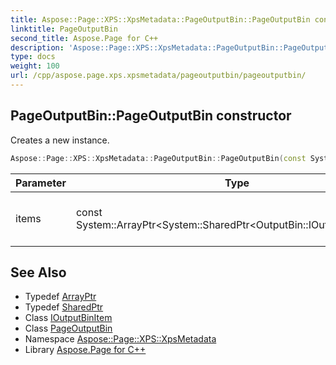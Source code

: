 ```yaml
---
title: Aspose::Page::XPS::XpsMetadata::PageOutputBin::PageOutputBin constructor
linktitle: PageOutputBin
second_title: Aspose.Page for C++
description: 'Aspose::Page::XPS::XpsMetadata::PageOutputBin::PageOutputBin constructor. Creates a new instance in C++.'
type: docs
weight: 100
url: /cpp/aspose.page.xps.xpsmetadata/pageoutputbin/pageoutputbin/
---
```

## PageOutputBin::PageOutputBin constructor


Creates a new instance.

```cpp
Aspose::Page::XPS::XpsMetadata::PageOutputBin::PageOutputBin(const System::ArrayPtr<System::SharedPtr<OutputBin::IOutputBinItem>> &items)
```


| Parameter | Type | Description |
| --- | --- | --- |
| items | const System::ArrayPtr\<System::SharedPtr\<OutputBin::IOutputBinItem\>\>\& | An array of items specific for the feature. |

## See Also

* Typedef [ArrayPtr](../../../system/arrayptr/)
* Typedef [SharedPtr](../../../system/sharedptr/)
* Class [IOutputBinItem](../../outputbin/ioutputbinitem/)
* Class [PageOutputBin](../)
* Namespace [Aspose::Page::XPS::XpsMetadata](../../)
* Library [Aspose.Page for C++](../../../)
